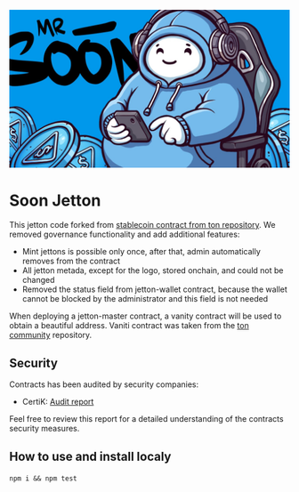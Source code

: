 ![Logo](soonlogo.jpg)

# Soon Jetton

This jetton code forked from [stablecoin contract from ton repository](https://github.com/ton-blockchain/stablecoin-contract). We removed governance functionality and add 
additional features: 

- Mint jettons is possible only once, after that, admin automatically removes from the contract
- All jetton metada, except for the logo, stored onchain, and could not be changed
- Removed the status field from jetton-wallet contract, because the wallet cannot be blocked by the administrator and this field is not needed

When deploying a jetton-master contract, a vanity contract will be used to obtain a beautiful address. Vaniti contract was taken from the [ton community](https://github.com/ton-community/vanity-contract/tree/main) repository.

## Security

Contracts has been audited by security companies:
* CertiK: [Audit report](https://skynet.certik.com/projects/ton-station)

Feel free to review this report for a detailed understanding of the contracts security measures.

## How to use and install localy

`npm i && npm test`

